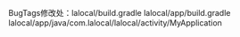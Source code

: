 BugTags修改处：lalocal/build.gradle lalocal/app/build.gradle   lalocal/app/java/com.lalocal/lalocal/activity/MyApplication